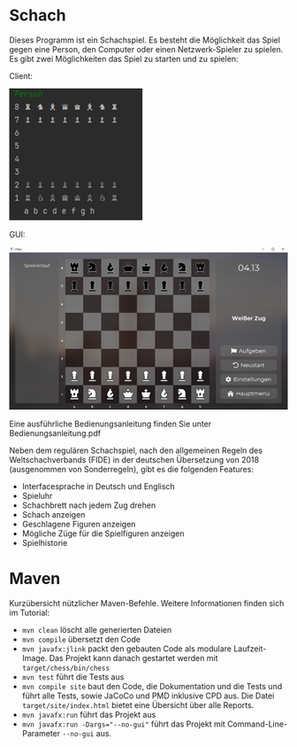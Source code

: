 # Schach

Dieses Programm ist ein Schachspiel. Es besteht die Möglichkeit das Spiel gegen eine Person, den Computer oder einen Netzwerk-Spieler zu spielen.
Es gibt zwei Möglichkeiten das Spiel zu starten und zu spielen:

Client:

![](images/Cli_image.png)

GUI: 

![](images/Gui_image.png)

Eine ausführliche Bedienungsanleitung finden Sie unter Bedienungsanleitung.pdf

Neben dem regulären Schachspiel, nach den allgemeinen Regeln des Weltschachverbands (FIDE) in der deutschen Übersetzung von 2018 (ausgenommen von Sonderregeln), gibt es die folgenden Features:

- Interfacesprache in Deutsch und Englisch
- Spieluhr
- Schachbrett nach jedem Zug drehen
- Schach anzeigen
- Geschlagene Figuren anzeigen
- Mögliche Züge für die Spielfiguren anzeigen
- Spielhistorie

# Maven

Kurzübersicht nützlicher Maven-Befehle. Weitere Informationen finden sich im Tutorial:

* `mvn clean` löscht alle generierten Dateien
* `mvn compile` übersetzt den Code
* `mvn javafx:jlink` packt den gebauten Code als modulare Laufzeit-Image. Das Projekt kann danach gestartet werden mit `target/chess/bin/chess`
* `mvn test` führt die Tests aus
* `mvn compile site` baut den Code, die Dokumentation und die Tests und führt alle Tests, sowie JaCoCo und PMD inklusive CPD aus. Die Datei `target/site/index.html` bietet eine Übersicht über alle Reports.
* `mvn javafx:run` führt das Projekt aus
* `mvn javafx:run -Dargs="--no-gui"` führt das Projekt mit Command-Line-Parameter `--no-gui` aus.
